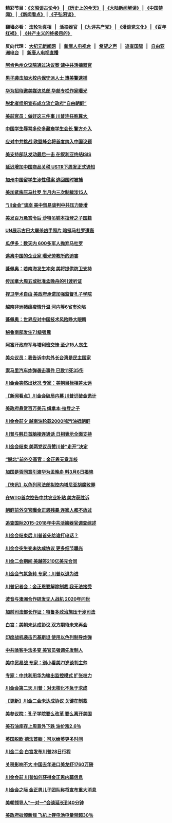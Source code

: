 #### 精彩节目：[《文昭谈古论今》](http://155.138.205.71/wenzhao) | [《历史上的今天》](http://155.138.205.71/today-in-history) | [《大陆新闻解读》](http://155.138.205.71/ntdtv-comedy) | [《中国禁闻》](http://155.138.205.71/ntdtv-news) | [《新闻看点》](http://155.138.205.71/news-insight) | [《子弘闲谈》](http://155.138.205.71/zihongxiantan/) 

 #### 翻墙必看： [法轮功真相](http://155.138.205.71:10000/videos/truth.html) &nbsp;&nbsp;|&nbsp;&nbsp; [活摘器官](http://155.138.205.71:10000/videos/res/Organs/) &nbsp;&nbsp;|[《九评共产党》](http://155.138.205.71:10000/videos/jiuping) | [《漫谈党文化》](http://155.138.205.71:10000/videos/mtdwh) | [《百年红祸》](http://155.138.205.71:10000/videos/bnhh) | [《共产主义的终极目的》](http://155.138.205.71:10000/videos/res/zjmd) 

 #### 反向代理： [大纪元新闻网](http://155.138.205.71:10080/) &nbsp;&nbsp;|&nbsp;&nbsp; [新唐人电视台](http://155.138.205.71:8000/) &nbsp;&nbsp;|&nbsp;&nbsp; [希望之声](http://155.138.205.71:8200/) &nbsp;&nbsp;|&nbsp;&nbsp; [追查国际](http://155.138.205.71:10010/) &nbsp;&nbsp;|&nbsp;&nbsp; [自由亚洲电台](http://155.138.205.71:9800/) &nbsp;&nbsp;|&nbsp;&nbsp; [新唐人电视直播](http://155.138.205.71/) 

#### [阿肯色州众议院通过决议案 谴中共活摘器官](../pages/nsc418/n11082231.md?t=03021237) 

#### [男子袭击加大校内保守派人士 遭美警逮捕](../pages/nsc418/n11083471.md?t=03021237) 

#### [华为招待邀美媒访总部 华邮专栏作家曝光](../pages/nsc418/n11083288.md?t=03021237) 

#### [脱北者组织宣布成立流亡政府“自由朝鲜”](../pages/nsc418/n11083441.md?t=03021237) 

#### [美前官员：做好这三件事 川普连任胜算大 ](../pages/nsc418/n11083314.md?t=03021237) 

#### [中国学生辱骂多伦多藏裔学生会长 警方介入](../pages/nsc418/n11083177.md?t=03021237) 

#### [应对中共挑战 欧盟峰会将首度纳入中国议题](../pages/nsc418/n11083159.md?t=03021237) 

#### [美支持部队发动最后一击 在叙利亚终结ISIS](../pages/nsc418/n11082463.md?t=03021237) 

#### [延迟增加中国商品关税 USTR下周发正式通知](../pages/nsc418/n11082707.md?t=03021237) 

#### [加州中国留学生涉性侵案 逃回国时被捕](../pages/nsc418/n11082599.md?t=03021237) 

#### [美加紧施压马杜罗 半月内三次制裁涉15人](../pages/nsc418/n11082496.md?t=03021237) 

#### [“川金会”谈崩 美中贸易谈判中共压力陡增](../pages/nsc418/n11082406.md?t=03021237) 

#### [美发百万悬赏令后 沙特吊销本拉登之子国籍](../pages/nsc418/n11082318.md?t=03021237) 

#### [UN展示古巴大屠杀凶手照片 暗挺马杜罗遭轰](../pages/nsc418/n11082360.md?t=03021237) 

#### [瓜伊多：数天内 600多军人抛弃马杜罗](../pages/nsc418/n11082335.md?t=03021237) 

#### [逃离中国的企业家 曝光劳教所的迫害](../pages/nsc418/n11080422.md?t=03021237) 

#### [蓬佩奥：若南海发生冲突 美将提供防卫支持](../pages/nsc418/n11082064.md?t=03021237) 

#### [传加拿大周五或批准孟晚舟的引渡听证](../pages/nsc418/n11082068.md?t=03021237) 

#### [捍卫学术自由 美政府承诺加强监督孔子学院](../pages/nsc418/n11081281.md?t=03021237) 

#### [越南非洲猪瘟疫情升温 河内等6省市沦陷](../pages/nsc418/n11081912.md?t=03021237) 

#### [蓬佩奥：世界应对中国技术风险睁大眼睛](../pages/nsc418/n11081916.md?t=03021237) 

#### [秘鲁南部发生7.1级强震](../pages/nsc418/n11081157.md?t=03021237) 

#### [阿富汗政府军与塔利班交锋 至少15人丧生](../pages/nsc418/n11081749.md?t=03021237) 

#### [美众议员：我告诉中共外长台湾是民主国家](../pages/nsc418/n11081406.md?t=03021237) 

#### [索马里汽车炸弹袭击事件 已致11死35伤](../pages/nsc418/n11081210.md?t=03021237) 

#### [川金会突然出状况 专家：美朝目标相差太远](../pages/nsc418/n11080619.md?t=03021237) 

#### [【新闻看点】川金会破局内幕 川普识破金诡计](../pages/nsc418/n11080199.md?t=03021237) 

#### [美政府悬赏百万美元 缉拿本‧拉登之子](../pages/nsc418/n11080506.md?t=03021237) 

#### [川金会前夕 越南油轮载2000吨汽油抵朝鲜](../pages/nsc418/n11080461.md?t=03021237) 

#### [川普与韩日首脑接连通话 日相表示全面支持](../pages/nsc418/n11080417.md?t=03021237) 

#### [川金会结束 美两党议员赞川普“走开”决定](../pages/nsc418/n11080514.md?t=03021237) 

#### [“脱北”前外交高官：金正恩无意弃核](../pages/nsc418/n11080200.md?t=03021237) 

#### [加国是否同意引渡华为孟晚舟 料3月6日揭晓](../pages/nsc418/n11080262.md?t=03021237) 

#### [【快讯】以色列司法部拟控内塔尼亚胡腐败罪](../pages/nsc418/n11080234.md?t=03021237) 

#### [在WTO首次控告中共农业补贴 美方获胜诉](../pages/nsc418/n11080207.md?t=03021237) 

#### [朝鲜前外交官曝金正恩残暴 连家人都不放过](../pages/nsc418/n11080152.md?t=03021237) 

#### [追查国际2015-2018年中共活摘器官调查综述](../pages/nsc418/n11080029.md?t=03021237) 

#### [川金会结束后 川普首先给谁打电话？](../pages/nsc418/n11080159.md?t=03021237) 

#### [川金会突生变未达成协议 更多细节曝光](../pages/nsc418/n11079649.md?t=03021237) 

#### [川金二会期间 美越签210亿美元合同](../pages/nsc418/n11079644.md?t=03021237) 

#### [川金会气氛急转 专家：川普以退为进](../pages/nsc418/n11079438.md?t=03021237) 

#### [川普记者会：金正恩要解除制裁 我无法接受](../pages/nsc418/n11078822.md?t=03021237) 

#### [波音与澳洲合作研发无人战机 2020年问世](../pages/nsc418/n11079443.md?t=03021237) 

#### [加前司法部长作证：特鲁多政治施压干涉司法](../pages/nsc418/n11079269.md?t=03021237) 

#### [白宫：美朝未达成协议 双方期待未来再会](../pages/nsc418/n11079222.md?t=03021237) 

#### [印度战机袭击巴基斯坦 使用以色列制导炸弹](../pages/nsc418/n11078965.md?t=03021237) 

#### [中共骇客手法多变 美官员强调先发制人](../pages/nsc418/n11078818.md?t=03021237) 

#### [美中贸易战 专家：别小看美71岁谈判主帅](../pages/nsc418/n11078889.md?t=03021237) 

#### [专家：中共利用华为输出监控模式 扩张权力](../pages/nsc418/n11077547.md?t=03021237) 

#### [川金会第二天 川普：对无核化不急于求成](../pages/nsc418/n11078809.md?t=03021237) 

#### [【更新】川金二会未达成协议 关键在制裁](../pages/nsc418/n11078216.md?t=03021237) 

#### [美参议院：孔子学院要么改革 要么离开美国](../pages/nsc418/n11078319.md?t=03021237) 

#### [美石油库存上周意外下跌 油价涨2.6％](../pages/nsc418/n11077933.md?t=03021237) 

#### [英国脱欧 德法首脑：可以给英更多时间](../pages/nsc418/n11077797.md?t=03021237) 

#### [川金二会 白宫发布川普28日行程](../pages/nsc418/n11077599.md?t=03021237) 

#### [关税影响不大 中国去年进口美龙虾1760万磅](../pages/nsc418/n11077572.md?t=03021237) 

#### [川金会前 川普如何获得金正恩内幕信息](../pages/nsc418/n11077790.md?t=03021237) 

#### [川金会之际 金正男儿子团队称将宣布重大消息](../pages/nsc418/n11077669.md?t=03021237) 

#### [美朝领导人“一对一”会谈延长到40分钟](../pages/nsc418/n11077632.md?t=03021237) 

#### [美政府拟颁新规 飞机上锂电池电量禁超30％](../pages/nsc418/n11077388.md?t=03021237) 

